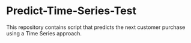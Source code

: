 # Predict-Time-Series-Test
This repository contains script that predicts the next customer purchase using a Time Series approach.
